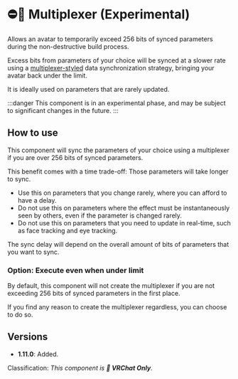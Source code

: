 ﻿---
unlisted: true
---
# ⛔💬 Multiplexer (Experimental)

Allows an avatar to temporarily exceed 256 bits of synced parameters during the non-destructive build process.

Excess bits from parameters of your choice will be synced at a slower rate using a [multiplexer-styled](https://en.wikipedia.org/wiki/Multiplexing) data synchronization strategy,
bringing your avatar back under the limit.

It is ideally used on parameters that are rarely updated.

:::danger
This component is in an experimental phase, and may be subject to significant changes in the future.
:::

## How to use

This component will sync the parameters of your choice using a multiplexer if you are over 256 bits of synced parameters.

This benefit comes with a time trade-off: Those parameters will take longer to sync.
- Use this on parameters that you change rarely, where you can afford to have a delay.
- Do not use this on parameters where the effect must be instantaneously seen by others, even if the parameter is changed rarely.
- Do not use this on parameters that you need to update in real-time, such as face tracking and eye tracking.

The sync delay will depend on the overall amount of bits of parameters that you want to sync.

### Option: Execute even when under limit

By default, this component will not create the multiplexer if you are not exceeding 256 bits of synced parameters in the first place.

If you find any reason to create the multiplexer regardless, you can choose to do so.

[//]: # (### Option: Remove sync from unused parameters)

[//]: # ()
[//]: # (This component can inform you of unused parameters, and take the initiative to remove those unused parameters from your avatar.)

[//]: # ()
[//]: # (:::danger)

[//]: # (If your avatar is meant to work cross-platform &#40;PC & Quest/Android&#41;, **you must keep this option turned OFF**.)

[//]: # (:::)

## Versions

- **1.11.0**: Added.

Classification: *This component is **💬 VRChat Only**.*
